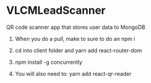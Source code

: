 # VLCMLeadScanner
QR code scanner app that stores user data to MongoDB


1. When you do a pull, make to sure to do an npm i

2. cd into client folder and yarn add react-router-dom

3. npm install -g concurrently

4. You will also need to: yarn add react-qr-reader